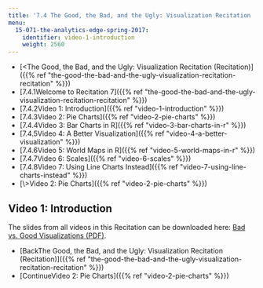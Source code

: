 ```yaml
---
title: '7.4 The Good, the Bad, and the Ugly: Visualization Recitation  (Recitation)'
menu:
  15-071-the-analytics-edge-spring-2017:
    identifier: video-1-introduction
    weight: 2560
---
```

*   [<The Good, the Bad, and the Ugly: Visualization Recitation (Recitation)]({{% ref "the-good-the-bad-and-the-ugly-visualization-recitation-recitation" %}})
*   [7.4.1Welcome to Recitation 7]({{% ref "the-good-the-bad-and-the-ugly-visualization-recitation-recitation" %}})
*   [7.4.2Video 1: Introduction]({{% ref "video-1-introduction" %}})
*   [7.4.3Video 2: Pie Charts]({{% ref "video-2-pie-charts" %}})
*   [7.4.4Video 3: Bar Charts in R]({{% ref "video-3-bar-charts-in-r" %}})
*   [7.4.5Video 4: A Better Visualization]({{% ref "video-4-a-better-visualization" %}})
*   [7.4.6Video 5: World Maps in R]({{% ref "video-5-world-maps-in-r" %}})
*   [7.4.7Video 6: Scales]({{% ref "video-6-scales" %}})
*   [7.4.8Video 7: Using Line Charts Instead]({{% ref "video-7-using-line-charts-instead" %}})
*   [\\>Video 2: Pie Charts]({{% ref "video-2-pie-charts" %}})

Video 1: Introduction
---------------------

The slides from all videos in this Recitation can be downloaded here: [Bad vs. Good Visualizations﻿ (PDF)](https://open-learning-course-data.s3.amazonaws.com/15-071-the-analytics-edge-spring-2017/e2772a671376cfd33a44edea7e17ebd8_MIT15_071S17_Unit7_Recitation.pdf).

*   [BackThe Good, the Bad, and the Ugly: Visualization Recitation (Recitation)]({{% ref "the-good-the-bad-and-the-ugly-visualization-recitation-recitation" %}})
*   [ContinueVideo 2: Pie Charts]({{% ref "video-2-pie-charts" %}})